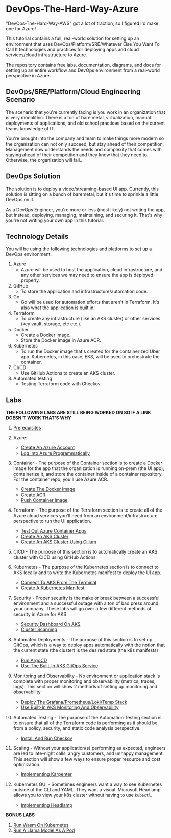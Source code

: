 # DevOps-The-Hard-Way-Azure
"DevOps-The-Hard-Way-AWS" got a lot of traction, so I figured I'd make one for Azure!

This tutorial contains a full, real-world solution for setting up an environment that uses DevOps/Platform/SRE/Whatever Else You Want To Call It technologies and practices for deploying apps and cloud services/cloud infrastructure to Azure.

The repository contains free labs, documentation, diagrams, and docs for setting up an entire workflow and DevOps environment from a real-world perspective in Azure.

## DevOps/SRE/Platform/Cloud Engineering Scenario
The scenario that you're currently facing is you work in an organization that is very monolithic. There is a ton of bare metal, virtualization, manual deployments of applications, and old school practices based on the current teams knowledge of IT.

You're brought into the company and team to make things more modern so the organization can not only succeed, but stay ahead of their competition. Management now understands the needs and complexity that comes with staying ahead of their competition and they know that they need to. Otherwise, the organization will fall...

## DevOps Solution
The solution is to deploy a video/streaming-based UI app. Currently, this solution is sitting on a bunch of baremetal, but it's time to sprinkle a little DevOps on it.



As a DevOps Engineer, you're more or less (most likely) not writing the app, but instead, deploying, managing, maintaining, and securing it. That's why you're not writing your own app in this tutorial.

## Technology Details
You will be using the following technologies and platforms to set up a DevOps environment.

1. Azure
    - Azure will be used to host the application, cloud infrastructure, and any other services we may need to ensure the app is deployed properly.
2. GitHub
    - To store the application and infrastructure/automation code.
3. Go
    - Go will be used for automation efforts that aren't in Terraform. It's also what the application is built in!
4. Terraform
   - To create any infrastructure (like an AKS cluster) or other services (key vault, storage, etc etc.).
5. Docker
   - Create a Docker image.
   - Store the Docker image in Azure ACR.
6. Kubernetes
   - To run the Docker image that's created for the containerized Uber app. Kubernetes, in this case, EKS, will be used to orchestrate the container.
7. CI/CD
   - Use GitHub Actions to create an AKS cluster.
8. Automated testing
    - Testing Terraform code with Checkov.
  
## Labs

**THE FOLLOWING LABS ARE STILL BEING WORKED ON SO IF A LINK DOESN'T WORK THAT'S WHY**

1. [Prerequisites](https://github.com/AdminTurnedDevOps/DevOps-The-Hard-Way-Azure/blob/main/prerequisites.md)

2. Azure:
    - [Create An Azure Account](https://github.com/AdminTurnedDevOps/DevOps-The-Hard-Way-Azure/blob/main/azure-setup/create-account.md)
    - [Log Into Azure Programmatically](https://github.com/AdminTurnedDevOps/DevOps-The-Hard-Way-Azure/blob/main/azure-setup/cli-setup.md)

3. Container - The purpose of the Container section is to create a Docker image for the app that the organization is running on-prem (the UI app), containerize it, and store the container inside of a container repository. For the container repo, you'll use Azure ACR.
    - [Create The Docker Image]()
    - [Create ACR]()
    - [Push Container Image]()

4. Terraform - The purpose of the Terraform section is to create all of the Azure cloud services you'll need from an environment/infrastructure perspective to run the UI application.
    - [Test Out Azure Container Apps]()
    - [Create An AKS Cluster]()
    - [Create An AKS Cluster Using Cilium]()

5. CICD - The purpose of this section is to automatically create an AKS cluster with CICD using GitHub Actions

6. Kubernetes - The purpose of the Kubernetes section is to connect to AKS locally and to write the Kubernetes manifest to deploy the UI app.
    - [Connect To AKS From The Terminal]()
    - [Create A Kubernetes Manifest]()

7. Security - Proper security is the make or break between a successful environment and a successful outage with a ton of bad press around your company. These labs will go over a few different methods of security in Azure for AKS.
    - [Security Dashboard On AKS]()
    - [Cluster Scanning]()

8. Automated Deployments - The purpose of this section is to set up GitOps, which is a way to deploy apps automatically with the notion that the current state (the cluster) is the desired state (the k8s manifests)
    - [Run ArgoCD]()
    - [Use The Built-In AKS GitOps Service]()

9. Monitoring and Observability - No environment or application stack is complete with proper monitoring and observability (metrics, traces, logs). This section will show 2 methods of setting up monitoring and observability
    - [Deploy The Grafana/Prometheus/Loki/Temp Stack]()
    - [Use Built-In AKS Monitoring And Observability]()

10. Automated Testing - The purpose of the Automation Testing section is to ensure that all of the Terraform code is performing as it should be from a policy, security, and static code analysis perspective.
    - [Install And Run Checkov]()

11. Scaling - Without your application(s) performing as expected, engineers are led to late-night calls, angry customers, and unhappy management. This section will show a few ways to ensure proper resource and cost optimization.
    - [Implementing Karpenter]()

12. Kubernetes GUI - Sometimes engineers want a way to see Kubernetes outside of the CLI and YAML. They want a visual. Microsoft Headlamp allows you to view your k8s cluster without having to use `kubectl`.
    - [Implementing Headlamp]()

    
**BONUS LABS**
1. [Run Wasm On Kubernetes]()
1. [Run A Llama Model As A Pod]()

